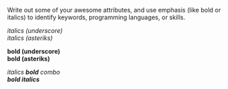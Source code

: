 Write out some of your awesome attributes, and use emphasis (like bold or italics) to identify keywords, programming languages, or skills. 

_italics (underscore)_  
*italics (asteriks)*

__bold (underscore)__  
**bold (asteriks)**

_italics **bold** combo_  
***bold italics***
